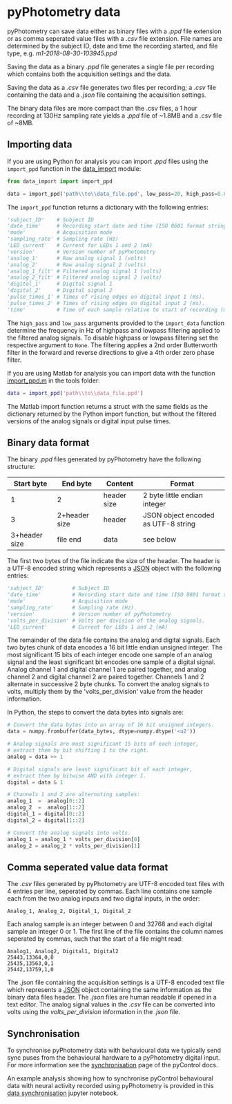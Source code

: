 # pyPhotometry data

pyPhotometry can save data either as binary files with a *.ppd* file extension or as comma seperated value files with a *.csv* file extension. File names are determined by the subject ID, date and time the recording started, and file type, e.g. *m1-2018-08-30-103945.ppd*

Saving the data as a binary *.ppd* file generates a single file per recording which contains both the acquisition settings and the data.

Saving the data as a *.csv* file generates two files per recording; a *.csv* file containing the data and a *.json* file containing the acquisition settings.

The binary data files are more compact than the .csv files,  a 1 hour recording at 130Hz sampling rate yields a *.ppd* file of ~1.8MB and a *.csv* file of ~8MB.

## Importing data

If you are using Python for analysis you can import *.ppd* files using the `import_ppd` function in the [data_import](https://bitbucket.org/takam/pyphotometry/src/default/tools/data_import.py?at=default&fileviewer=file-view-default) module:

```python
from data_import import import_ppd

data = import_ppd('path\\to\\data_file.ppd', low_pass=20, high_pass=0.01)
```

The `import_ppd` function returns a dictionary with the following entries:

```python
'subject_ID'    # Subject ID
'date_time'     # Recording start date and time (ISO 8601 format string)
'mode'          # Acquisition mode
'sampling_rate' # Sampling rate (Hz)
'LED_current'   # Current for LEDs 1 and 2 (mA)
'version'       # Version number of pyPhotometry
'analog_1'      # Raw analog signal 1 (volts)
'analog_2'      # Raw analog signal 2 (volts)
'analog_1_filt' # Filtered analog signal 1 (volts)
'analog_2_filt' # Filtered analog signal 2 (volts)
'digital_1'     # Digital signal 1
'digital_2'     # Digital signal 2
'pulse_times_1' # Times of rising edges on digital input 1 (ms).
'pulse_times_2' # Times of rising edges on digital input 2 (ms).
'time'          # Time of each sample relative to start of recording (ms)
```

The `high_pass` and `low_pass` arguments provided to the `import_data` function determine the frequency in Hz of highpass and lowpass filtering applied to the filtered analog signals.  To disable highpass or lowpass filtering set the respective argument to `None`.   The filtering applies a 2nd order Butterworth filter in the forward and reverse directions to give a 4th order zero phase filter.

If you are using Matlab for analysis you can import data with the function [import_ppd.m](https://bitbucket.org/takam/pyphotometry/src/default/tools/import_ppd.m?at=default&fileviewer=file-view-default) in the tools folder:

```matlab
data = import_ppd('path\\to\\data_file.ppd')
```
The Matlab import function returns a struct with the same fields as the dictionary returned by the Python import function, but without the filtered versions of the analog signals or digital input pulse times.

## Binary data format

The binary *.ppd* files generated by pyPhotometry have the following structure:

| Start byte    | End byte      | Content     | Format                              |
|---------------|---------------|-------------|-------------------------------------|
| 1             | 2             | header size | 2 byte little endian integer        |
| 3             | 2+header size | header      | JSON object encoded as UTF-8 string |
| 3+header size | file end      | data        | see below                           |


The first two bytes of the file indicate the size of the header.  The header is a UTF-8 encoded string which represents a [JSON](https://www.json.org/) object with the following entries:

```python
'subject_ID'         # Subject ID
'date_time'          # Recording start date and time (ISO 8601 format string)
'mode'               # Acquisition mode
'sampling_rate'      # Sampling rate (Hz).
'version'            # Version number of pyPhotometry
'volts_per_division' # Volts per division of the analog signals.
'LED_current'        # Current for LEDs 1 and 2 (mA)
```

The remainder of the data file contains the analog and digital signals.  Each two bytes chunk of data encodes a 16 bit little endian unsigned integer. The most significant 15 bits of each integer encode one sample of an analog signal and the least significant bit encodes one sample of a digital signal.  Analog channel 1 and digital channel 1 are paired together, and analog channel 2 and digital channel 2 are paired together. Channels 1 and 2 alternate in successive 2 byte chunks.  To convert the analog signals to volts, multiply them by the 'volts_per_division' value from the header information.

In Python, the steps to convert the data bytes into signals are:

```python
# Convert the data bytes into an array of 16 bit unsigned integers.
data = numpy.frombuffer(data_bytes, dtype=numpy.dtype('<u2')) 

# Analog signals are most significant 15 bits of each integer,
# extract them by bit shifting 1 to the right.
analog = data >> 1

# Digital signals are least significant bit of each integer,
# extract them by bitwise AND with integer 1.
digital = data & 1

# Channels 1 and 2 are alternating samples:
analog_1  =  analog[0::2] 
analog_2  =  analog[1::2]
digital_1 = digital[0::2]
digital_2 = digital[1::2]

# Convert the analog signals into volts.
analog_1 = analog_1 * volts_per_division[0]
analog_2 = analog_2 * volts_per_division[1]
```

## Comma seperated value data format

The *.csv* files generated by pyPhotometry are UTF-8 encoded text files with 4 entries per line, seperated by commas.  Each line contains one sample each from the two analog inputs and two digital inputs, in the order:

```
Analog_1, Analog_2, Digital_1, Digital_2
```

Each analog sample is an integer between 0 and 32768 and each digital sample an integer 0 or 1. The first line of the file contains the column names seperated by commas, such that the start of a file might read:

```
Analog1, Analog2, Digital1, Digital2
25443,13364,0,0
25435,13563,0,1
25442,13759,1,0
```

The *.json* file containing the acquisition settings is a UTF-8 encoded text file which represents a [JSON](https://www.json.org/) object containing the same information as the  binary data files header.  The *.json* files are human readable if opened in a text editor.  The analog signal values in the *.csv* file can be converted into volts using the *volts_per_division* information in the *.json* file.

## Synchronisation

To synchronise pyPhotometry data with behavioural data we typically send sync puses from the behavioural hardware to a pyPhotometry digital input. For more information see the [synchronisation](https://pycontrol.readthedocs.io/en/latest/user-guide/synchronisation/) page of the pyControl docs.

An example analysis showing how to synchronise pyControl behavioural data with neural activity recorded using pyPhotometry is provided in this [data synchronisation](https://github.com/ThomasAkam/data_synchronisation/blob/master/data_synchronisation.ipynb) jupyter notebook.